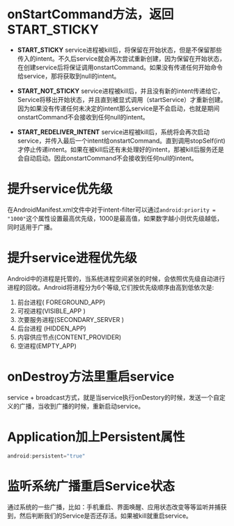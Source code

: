# onStartCommand方法，返回START_STICKY
* **START_STICKY** service进程被kill后，将保留在开始状态，但是不保留那些传入的intent。不久后service就会再次尝试重新创建，因为保留在开始状态，在创建service后将保证调用onstartCommand。如果没有传递任何开始命令给service，那将获取到null的intent。

* **START_NOT_STICKY** service进程被kill后，并且没有新的intent传递给它，Service将移出开始状态，并且直到被显式调用（startService）才重新创建。因为如果没有传递任何未决定的intent那么service是不会启动，也就是期间onstartCommand不会接收到任何null的intent。

* **START_REDELIVER_INTENT** service进程被kill后，系统将会再次启动service，并传入最后一个intent给onstartCommand。直到调用stopSelf(int)才停止传递intent。如果在被kill后还有未处理好的intent，那被kill后服务还是会自动启动。因此onstartCommand不会接收到任何null的intent。

# 提升service优先级
在AndroidManifest.xml文件中对于intent-filter可以通过`android:priority = "1000"`这个属性设置最高优先级，1000是最高值，如果数字越小则优先级越低，同时适用于广播。

# 提升service进程优先级
Android中的进程是托管的，当系统进程空间紧张的时候，会依照优先级自动进行进程的回收。Android将进程分为6个等级,它们按优先级顺序由高到低依次是:  
1. 前台进程( FOREGROUND_APP)  
2. 可视进程(VISIBLE_APP )  
3. 次要服务进程(SECONDARY_SERVER )  
4. 后台进程 (HIDDEN_APP)  
5. 内容供应节点(CONTENT_PROVIDER)  
6. 空进程(EMPTY_APP)  

# onDestroy方法里重启service
service + broadcast方式，就是当service执行onDestory的时候，发送一个自定义的广播，当收到广播的时候，重新启动service。

# Application加上Persistent属性
```java
android:persistent="true"
```

# 监听系统广播重启Service状态
通过系统的一些广播，比如：手机重启、界面唤醒、应用状态改变等等监听并捕获到，然后判断我们的Service是否还存活。如果被kill就重启service。
